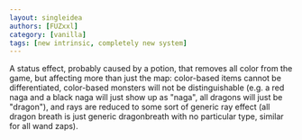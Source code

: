 ```yaml
---
layout: singleidea
authors: [FUZxxl]
category: [vanilla]
tags: [new intrinsic, completely new system]
---
```

A status effect, probably caused by a potion, that removes all color from the
game, but affecting more than just the map: color-based items cannot be
differentiated, color-based monsters will not be distinguishable (e.g. a red
naga and a black naga will just show up as "naga", all dragons will just be
"dragon"), and rays are reduced to some sort of generic ray effect (all dragon
breath is just generic dragonbreath with no particular type, similar for all
wand zaps).
